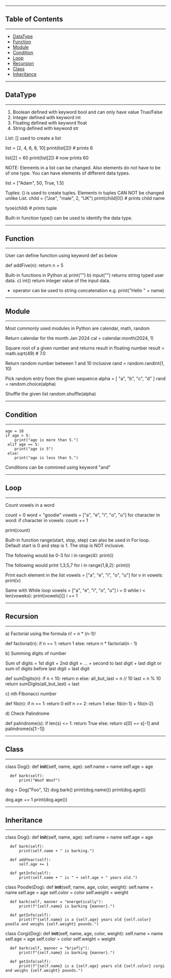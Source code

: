 ***
## Table of Contents
***

- [DataType](#datatype)
- [Function](#function)
- [Module](#module)
- [Condition](#condition)
- [Loop](#loop)
- [Recursion](#recursion)
- [Class](#class)
- [Inheritance](#inheritance)

***
## DataType
***

1) Boolean defined with keyword bool and can only have value True/False
2) Integer defined with keyword int
3) Floating defined with keyword float
4) String defined with keyword str

  List: [] used to create a list

  list = [2, 4, 6, 8, 10]
  print(list[2]) # prints 6

  list[2] = 60
  print(list[2]) #  now prints 60

  NOTE: Elements in a list can be changed. Also elements do not have to be of one type. You can have elements of different data types.

  list = ["Adam", 50, True, 1.5]
  
  Tuples: () is used to create tuples. Elements in tuples CAN NOT be changed unlike List.
  child = ("Joe", "male", 2, "UK")
  print(child[0]) # prints child name

  tyoe(child) # prints tuple

Built-in function type() can be used to identify the data type.

***
## Function
***

User can define function using keyword def as below

def addFive(n):
    return n + 5

Built-in functions in Python
a) print("") 
b) input("") returns string typed user data.
c) int() return integer value of the input data.

+ operator can be used to string concatenation e.g. print("Hello " + name)

***
## Module
***

Most commonly used modules in Python are calendar, math, random

  Return calendar for the month Jan 2024
  cal = calendar.month(2024, 1)

  Square root of a given number and returns result in floating number
  result = math.sqrt(49) # 7.0

  Return random number between 1 and 10 inclusive
  rand = random.randint(1, 10)

  Pick random entry from the given sequence
  alpha = [ "a", "b", "c", "d" ]
  rand = random.choice(alpha)

  Shuffle the given list
  random.shuffle(alpha)

***
## Condition
***

    age = 10
    if age > 5:
        print("age is more than 5.")
     elif age == 5:
        print("age is 5")
     else:
        print("age is less than 5.")

  Conditions can be comnined using keyword "and"

***
## Loop
***

  Count vowels in a word

  count = 0
  word = "goodie"
  vowels = ["a", "e", "i", "o", "u"]
  for character in word:
    if character in vowels:
      count += 1

  print(count)
  
  Built-in function range(start, stop, step) can also be used in For loop.
  Default start is 0 and step is 1. The stop is NOT inclusive.

  The following would be 0-3
  for i in range(4):
      print(i)

  The following would print 1,3,5,7
  for i in range(1,8,2):
      print(i)

  Print each element in the list
  vowels = ["a", "e", "i", "o", "u"]
  for v in vowels:
      print(v)

  Same with While loop
  vowels = ["a", "e", "i", "o", "u"]
  i = 0
  while i < len(voweks):
      print(vowels[i])
      i += 1

***
## Recursion
***

  a) Factorial using the formula n! = n * (n-1)!

  def factorial(n):
    if n == 1:
        return 1
    else:
        return n * factorial(n - 1)

  b) Summing digits of number

  Sum of digits = 1st digit + 2nd digit + ... + second to last digit + last digit
  or sum of digits before last digit + last digit

  def sumDigits(n):
      if n < 10:
          return n
      else:
          all_but_last = n // 10
          last = n % 10
          return sumDigits(all_but_last) + last

  c) nth Fibonacci number

  def fib(n):
      if n == 1:
          return 0
      elif n == 2:
          return 1
      else:
          fib(n-1) + fib(n-2)

  d) Check Palindrome

  def palindrome(s):
      if len(s) <= 1:
          return True
      else:
          return s[0] == s[-1] and palindrome(s[1:-1])

***
## Class
***

  class Dog():
      def __init__(self, name, age):
          self.name = name
          self.age = age

      def bark(self):
          print("Woof Woof")

  dog = Dog("Foo", 12)
  dog.bark()
  print(dog.name())
  print(dog.age())

  dog.age += 1
  print(dog.age())

***
## Inheritance
***

  class Dog():
      def __init__(self, name, age):
          self.name = name
          self.age = age

      def bark(self):
          print(self.name + " is barking.")

      def addYear(self):
          self.age += 1

      def getInfo(self):
          print(self.name + " is " + self.age + " years old.")

  class Poodle(Dog):
      def __init__(self, name, age, color, weight):
          self.name = name
          self.age = age
          self.color = color
          self.weight = weight

      def bark(self, manner = "energetically"):
          print(f"{self.name} is barking {manner}.")

      def getInfo(self):
          print(f"{self.name} is a {self.age} years old {self.color} poodle and weighs {self.weight} pounds.")


  class Corgi(Dog):
      def __init__(self, name, age, color, weight):
          self.name = name
          self.age = age
          self.color = color
          self.weight = weight

      def bark(self, manner = "briefly"):
          print(f"{self.name} is barking {manner}.")

      def getInfo(self):
          print(f"{self.name} is a {self.age} years old {self.color} corgi and weighs {self.weight} pounds.")
